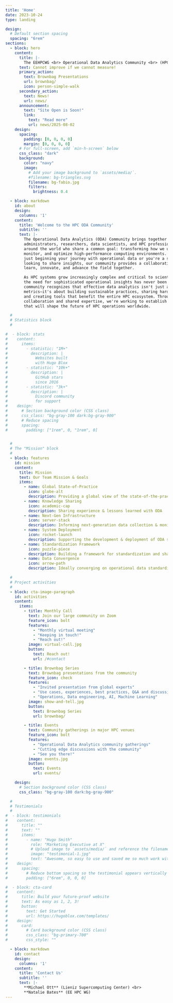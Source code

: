 ```yaml
---
title: 'Home'
date: 2023-10-24
type: landing

design:
  # Default section spacing
  spacing: "6rem"
sections:
  - block: hero
    content:
      title: |-
        The EEHPCWG <br> Operational Data Analytics Community <br> (HPC ODA)
      text: Cannot improve if we cannot measure!
      primary_action:
        text: Brownbag Presentations
        url: brownbag/
        icon: person-simple-walk
      secondary_action:
        text: News!
        url: news/
      announcement:
        text: "Site Open is Soon!"
        link:
          text: "Read more"
          url: news/2025-08-02
    design:
      spacing:
        padding: [0, 0, 0, 0]
        margin: [0, 0, 0, 0]
      # For full-screen, add `min-h-screen` below
      css_class: "dark"
      background:
        color: "navy"
        image:
          # Add your image background to `assets/media/`.
          #filename: bg-triangles.svg
          filename: bg-fabio.jpg
          filters:
            brightness: 0.4

  - block: markdown
    id: about
    design:
      columns: '1'
    content:
      title: 'Welcome to the HPC ODA Community'
      subtitle: ''
      text: |-
        The Operational Data Analytics (ODA) Community brings together system
        administrators, researchers, data scientists, and HPC professionals from
        around the world who share a common goal: transforming how we understand,
        monitor, and optimize high-performance computing environments. Whether you're
        just beginning your journey with operational data or you're a seasoned expert
        looking to share insights, our community provides a collaborative space to
        learn, innovate, and advance the field together.

        As HPC systems grow increasingly complex and critical to scientific discovery,
        the need for sophisticated operational insights has never been greater. Our
        community recognizes that effective data analytics isn't just about collecting
        metrics—it's about building sustainable practices, sharing hard-won knowledge,
        and creating tools that benefit the entire HPC ecosystem. Through open
        collaboration and shared expertise, we're working to establish best practices
        that will shape the future of HPC operations worldwide.

  #
  # Statistics block
  #

#  - block: stats
#    content:
#      items:
#        - statistic: "1M+"
#          description: |
#            Websites built  
#            with Hugo Blox
#        - statistic: "10k+"
#          description: |
#            GitHub stars  
#            since 2016
#        - statistic: "3k+"
#          description: |
#            Discord community  
#            for support
#    design:
#      # Section background color (CSS class)
#      css_class: "bg-gray-100 dark:bg-gray-900"
#      # Reduce spacing
#      spacing:
#        padding: ["1rem", 0, "1rem", 0]


  #
  # The "Mission" block
  #
  - block: features
    id: mission
    content:
      title: Mission
      text: Our Team Mission & Goals
      items:
        - name: Global State-of-Practice
          icon: globe-alt
          description: Providing a global view of the state-of-the-practice in ODA
        - name: Knowledge Sharing
          icon: academic-cap
          description: Sharing experience & lessons learned with ODA
        - name: Next-Gen Infrastructure
          icon: server-stack
          description: Informing next-generation data collection & monitoring infrastructure for HPC data centers
        - name: System Deployment
          icon: rocket-launch
          description: Supporting the development & deployment of ODA systems at more HPC centers
        - name: Standardization Framework
          icon: puzzle-piece
          description: Building a framework for standardization and sharing of dashboards across sites in a data-agnostic manner
        - name: Data Convergence
          icon: arrow-path
          description: Ideally converging on operational data standardization

  #
  # Project activities
  #
  - block: cta-image-paragraph
    id: activities
    content:
      items:
        - title: Monthly Call
          text: Join our large community on Zoom
          feature_icon: bolt
          features:
            - "Monthly virtual meeting"
            - "Keeping in touch!"
            - "Reach out!"
          image: virtual-call.jpg
          button:
            text: Reach out!
            url: /#contact

        - title: Brownbag Series
          text: Brownbag presentations from the community
          feature_icon: check
          features:
            - "Invited presentation from global experts"
            - "Use cases, experiences, best practices, Q&A and discussion"
            - "Operations, Data engineering, AI, Machine Learning"
          image: show-and-tell.jpg
          button:
            text: Brownbag Series
            url: brownbag/

        - title: Events
          text: Community gatherings in major HPC venues
          feature_icon: bolt
          features:
            - "Operational Data Analytics community gatherings"
            - "Cutting edge discussions with the community"
            - "See you there!"
          image: events.jpg
          button:
            text: Events
            url: events/

    design:
      # Section background color (CSS class)
      css_class: "bg-gray-100 dark:bg-gray-900"

  #
  # Testimonials
  #
#  - block: testimonials
#    content:
#      title: ""
#      text: ""
#      items:
#        - name: "Hugo Smith"
#          role: "Marketing Executive at X"
#          # Upload image to `assets/media/` and reference the filename here
#          image: "testimonial-1.jpg"
#          text: "Awesome, so easy to use and saved me so much work with the swappable pre-designed sections!"
#    design:
#      spacing:
#        # Reduce bottom spacing so the testimonial appears vertically centered between sections
#        padding: ["6rem", 0, 0, 0]

#  - block: cta-card
#    content:
#      title: Build your future-proof website
#      text: As easy as 1, 2, 3!
#      button:
#        text: Get Started
#        url: https://hugoblox.com/templates/
#    design:
#      card:
#        # Card background color (CSS class)
#        css_class: "bg-primary-700"
#        css_style: ""

  - block: markdown
    id: contact
    design:
      columns: '1'
    content:
      title: 'Contact Us'
      subtitle: ''
      text: |-
        **Michael Ott** (Lieniz Supercomputing Center) <br>
        **Natalie Bates** (EE HPC WG)
---
```

